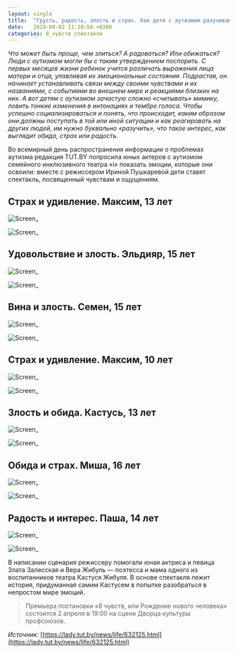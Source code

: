 ```yaml
---
layout: single
title:  "Грусть, радость, злость и страх. Как дети с аутизмом разучивают эмоции с помощью театра"
date:   2019-04-02 11:10:56 +0300
categories: 8_чувств спектакли
---
```


*Что может быть проще, чем злиться? А радоваться? Или обижаться? Люди с аутизмом могли бы с таким утверждением поспорить. С первых месяцев жизни ребенок учится различать выражения лица матери и отца, улавливая их эмоциональные состояния. Подрастая, он начинает устанавливать связи между своими чувствами и их названиями, с событиями во внешнем мире и реакциями близких на них. А вот детям с аутизмом зачастую сложно «считывать» мимику, ловить тонкие изменения в интонациях и тембре голоса. Чтобы успешно социализироваться и понять, что происходит, каким образом они должны поступать в той или иной ситуации и как реагировать на других людей, им нужно буквально «разучить», что такое интерес, как выглядит обида, страх или радость.*

Во всемирный день распространения информации о проблемах аутизма редакция TUT.BY попросила юных актеров с аутизмом семейного инклюзивного театра «i» показать эмоции, которые они освоили: вместе с режиссером Ириной Пушкаревой дети ставят спектакль, посвященный чувствам и ощущениям.

## Страх и удивление. Максим, 13 лет ##

![Screen_](https://tkrivko.github.io/assets/images/2019-04-02-tut-by-vkus-jizni/screen-1.jpg)

![Screen_](https://tkrivko.github.io/assets/images/2019-04-02-tut-by-vkus-jizni/screen-2.jpg)

## Удовольствие и злость. Эльдияр, 15 лет ##

![Screen_](https://tkrivko.github.io/assets/images/2019-04-02-tut-by-vkus-jizni/screen-3.jpg)

![Screen_](https://tkrivko.github.io/assets/images/2019-04-02-tut-by-vkus-jizni/screen-4.jpg)

## Вина и злость. Семен, 15 лет ##

![Screen_](https://tkrivko.github.io/assets/images/2019-04-02-tut-by-vkus-jizni/screen-5.jpg)

![Screen_](https://tkrivko.github.io/assets/images/2019-04-02-tut-by-vkus-jizni/screen-6.jpg)

## Страх и удивление. Максим, 10 лет ##

![Screen_](https://tkrivko.github.io/assets/images/2019-04-02-tut-by-vkus-jizni/screen-7.jpg)

![Screen_](https://tkrivko.github.io/assets/images/2019-04-02-tut-by-vkus-jizni/screen-8.jpg)

## Злость и обида. Кастусь, 13 лет ##

![Screen_](https://tkrivko.github.io/assets/images/2019-04-02-tut-by-vkus-jizni/screen-9.jpg)

![Screen_](https://tkrivko.github.io/assets/images/2019-04-02-tut-by-vkus-jizni/screen-10.jpg)

## Обида и страх. Миша, 16 лет ##

![Screen_](https://tkrivko.github.io/assets/images/2019-04-02-tut-by-vkus-jizni/screen-11.jpg)

![Screen_](https://tkrivko.github.io/assets/images/2019-04-02-tut-by-vkus-jizni/screen-12.jpg)

## Радость и интерес. Паша, 14 лет ##

![Screen_](https://tkrivko.github.io/assets/images/2019-04-02-tut-by-vkus-jizni/screen-13.jpg)

![Screen_](https://tkrivko.github.io/assets/images/2019-04-02-tut-by-vkus-jizni/screen-14.jpg)

В написании сценария режиссеру помогали юная актриса и певица Злата Залесская и Вера Жибуль — поэтесса и мама одного из воспитанников театра Кастуся Жибуля. В основе спектакля лежит история, придуманная самим Кастусем в попытке разобраться в непростом мире эмоций.


> Премьера постановки «8 чувств, или Рождение нового человека» состоится 2 апреля в 19:00 на сцене Дворца культуры профсоюзов.


*Источник:*  [https://lady.tut.by/news/life/632125.html](https://lady.tut.by/news/life/632125.html)

[jekyll-docs]: https://jekyllrb.com/docs/home
[jekyll-gh]:   https://github.com/jekyll/jekyll
[jekyll-talk]: https://talk.jekyllrb.com/
